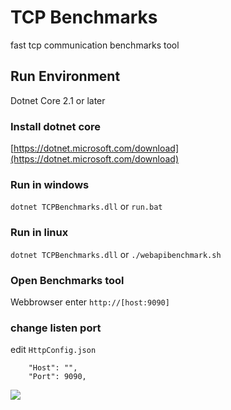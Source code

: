 # TCP Benchmarks
fast tcp communication benchmarks tool
## Run Environment
Dotnet Core 2.1 or later
### Install dotnet core

[https://dotnet.microsoft.com/download](https://dotnet.microsoft.com/download)
### Run in windows
`dotnet TCPBenchmarks.dll`
or
`run.bat`

### Run in linux
`dotnet TCPBenchmarks.dll`
or
`./webapibenchmark.sh`
### Open Benchmarks tool
Webbrowser enter `http://[host:9090]`
### change listen port
edit `HttpConfig.json`
```
    "Host": "",
    "Port": 9090,
```
![](https://github.com/IKende/TCPBenchmarks/blob/master/ui.png?raw=true)
